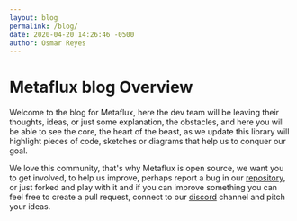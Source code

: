 ```yaml
---
layout: blog
permalink: /blog/
date: 2020-04-20 14:26:46 -0500
author: Osmar Reyes
---
```


# Metaflux blog Overview

Welcome to the blog for Metaflux, here the dev team will be leaving their thoughts, ideas, or just some explanation, the obstacles, and here you will be able to see the core, the heart of the beast, as we update this library will highlight pieces of code, sketches or diagrams that help us to conquer our goal.

We love this community, that's why Metaflux is open source, we want you to get involved, to help us improve, perhaps report a bug in our [repository](https://github.com/rebelstackio/metaflux), or just forked and play with it and if you can improve something you can feel free to create a pull request, connect to our [discord](https://discord.gg/HmuBCRb) channel and pitch your ideas. 


